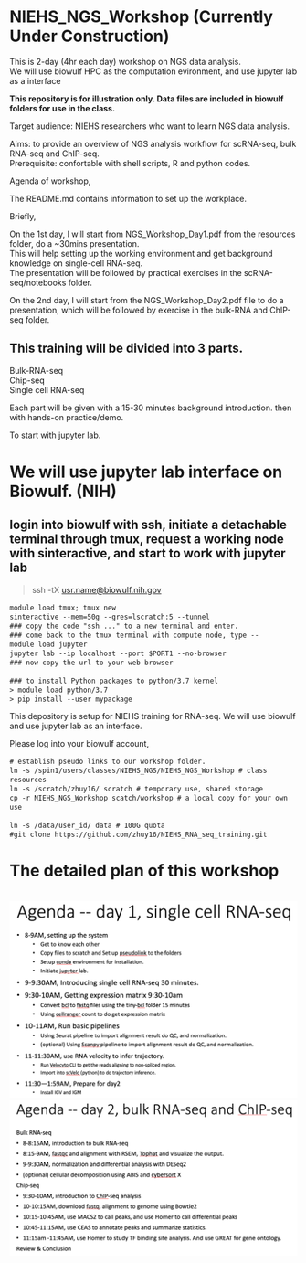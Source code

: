 # NIEHS_NGS_Workshop (Currently Under Construction)<br>
This is 2-day (4hr each day) workshop on NGS data analysis.<br> 
We will use biowulf HPC as the computation evironment, and use jupyter lab as a interface  <br>

**This repository is for illustration only. Data files are included in biowulf folders for use in the class.**<br>

Target audience: NIEHS researchers who want to learn NGS data analysis.

Aims: to provide an overview of NGS analysis workflow for scRNA-seq, bulk RNA-seq and ChIP-seq. <br>
Prerequisite: confortable with shell scripts, R and python codes.  

Agenda of workshop, 

The README.md contains information to set up the workplace. <br>

Briefly,

On the 1st day, I will start from NGS_Workshop_Day1.pdf from the resources folder, do a ~30mins presentation.<br>
This will help setting up the working environment and get background knowledge on single-cell RNA-seq. <br>
The presentation will be followed by practical exercises in the scRNA-seq/notebooks folder.<br>
 
On the 2nd day, I will start from the NGS_Workshop_Day2.pdf file to do a presentation, which will be followed by exercise in the bulk-RNA and ChIP-seq folder. 


## This training will be divided into 3 parts. 

Bulk-RNA-seq <br>
Chip-seq<br>
Single cell RNA-seq <br> 

Each part will be given with a 15-30 minutes background introduction. 
then with hands-on practice/demo. 

To start with jupyter lab.

# We will use jupyter lab interface on Biowulf. (NIH)
## login into biowulf with ssh, initiate a detachable terminal through tmux, request a working node with sinteractive, and start to work with jupyter lab
> ssh -tX usr.name@biowulf.nih.gov <br>
```
module load tmux; tmux new
sinteractive --mem=50g --gres=lscratch:5 --tunnel 
### copy the code "ssh ..." to a new terminal and enter.
### come back to the tmux terminal with compute node, type --
module load jupyter
jupyter lab --ip localhost --port $PORT1 --no-browser 
### now copy the url to your web browser

### to install Python packages to python/3.7 kernel
> module load python/3.7
> pip install --user mypackage
```

This depository is setup for NIEHS training for RNA-seq.
We will use biowulf and use jupyter lab as an interface. 

Please log into your biowulf account, 
```
# establish pseudo links to our workshop folder. 
ln -s /spin1/users/classes/NIEHS_NGS/NIEHS_NGS_Workshop # class resources
ln -s /scratch/zhuy16/ scratch # temporary use, shared storage
cp -r NIEHS_NGS_Workshop scatch/workshop # a local copy for your own use

ln -s /data/user_id/ data # 100G quota
#git clone https://github.com/zhuy16/NIEHS_RNA_seq_training.git 
```
# The detailed plan of this workshop
<br>
<img src="resources/day1schedule.png">
<br>
<img src="resources/day2schedule.png">
